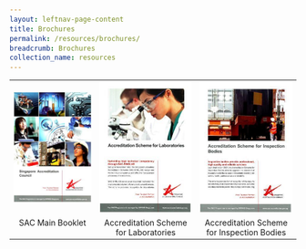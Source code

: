 ```yaml
---
layout: leftnav-page-content
title: Brochures
permalink: /resources/brochures/
breadcrumb: Brochures
collection_name: resources
---
```


<table border="0" cellpadding="20">
  <tbody>
    <tr style="text-align:center">
      <td style="text-align:center; border:0;">
        <a href="/"><img src="/images/brochures/SAC-Brochure.jpg" alt="SAC Main Booklet"/></a>
      </td>
      <td style="text-align:center; border:0;">
        <a href="/"><img src="/images/brochures/SAC-Brochures-LA.jpg" alt="Laboratories Scheme"/></a>
      </td>
      <td style="text-align:center; border:0;">
        <a href="/"><img src="/images/brochures/SAC-Brochures-IB.jpg" alt="Inspection Bodies Scheme"/></a>
      </td>
    </tr>
    <tr style="text-align:center">
      <td valign="top" style="text-align:center; border:0;">SAC Main Booklet</td>
      <td valign="top" style="text-align:center; border:0;">Accreditation Scheme for Laboratories</td>
      <td valign="top" style="text-align:center; border:0;">Accreditation Scheme for Inspection Bodies</td>
    </tr>
  </tbody>
 </table>
